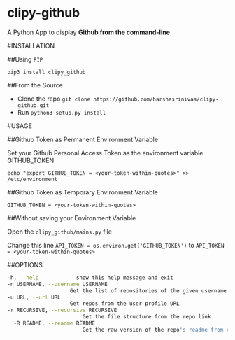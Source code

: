 clipy-github
============

A Python App to display **Github from the command-line**

#INSTALLATION

##Using `PIP`

`pip3 install clipy_github`

##From the Source

* Clone the repo `git clone https://github.com/harshasrinivas/clipy-github.git`
* Run `python3 setup.py install`

#USAGE

##Github Token as Permanent Environment Variable

Set your Github Personal Access Token as the environment variable GITHUB_TOKEN

`echo "export GITHUB_TOKEN = <your-token-within-quotes>" >> /etc/environment`

##Github Token as Temporary Environment Variable

`GITHUB_TOKEN = <your-token-within-quotes>`

##Without saving your Environment Variable

Open the `clipy_github/mains.py` file

Change this line `API_TOKEN = os.environ.get('GITHUB_TOKEN')` to `API_TOKEN = <your-token-within-quotes> `

##OPTIONS

```sh
-h, --help            show this help message and exit
-n USERNAME, --username USERNAME
                    Get the list of repositories of the given username
-u URL, --url URL 
                    Get repos from the user profile URL
-r RECURSIVE, --recursive RECURSIVE
                        Get the file structure from the repo link
  -R README, --readme README
                        Get the raw version of the repo's readme from repo link
```
